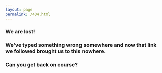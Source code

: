 ```yaml
---
layout: page
permalink: /404.html
---
```



### We are lost!

### We've typed something wrong somewhere and now that link we followed brought us to this nowhere.

### Can you get back on course?




